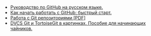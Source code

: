 
* [Руководство по GitHub на русском языке.](http://git-scm.com/book/ru)
* [Как начать работать с GitHub: быстрый старт.](http://habrahabr.ru/post/125799/)
* [Работа с Git репозиториями [PDF]
](http://dev.call2ru.com/vs/%D0%A0%D0%B0%D0%B1%D0%BE%D1%82%D0%B0%20%D1%81%20Git.pdf)
* [DVCS Git и TortoiseGit в картинках. Пособие для начинающих чайников.](http://www.webdelphi.ru/2010/07/dvcs-git-i-tortoisegit-v-kartinkax-posobie-dlya-nachinayushhix-chajnikov/)
